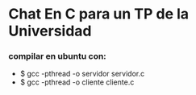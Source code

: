 # Chat En C para un TP de la Universidad

### compilar en ubuntu con: 

* $ gcc -pthread -o servidor servidor.c
* $ gcc -pthread -o cliente cliente.c



